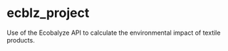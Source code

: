 # ecblz_project
Use of the Ecobalyze API to calculate the environmental impact of textile products.
